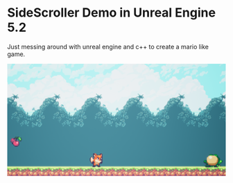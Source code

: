 # SideScroller Demo in Unreal Engine 5.2

Just messing around with unreal engine and c++ to create a mario like game.

![Game Image](Content/Assets/Images/SideScroller.png)

